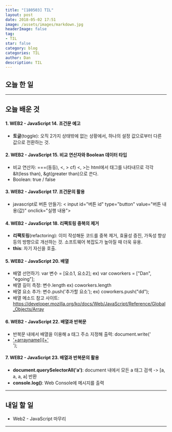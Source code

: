 ```yaml
---
title: "[180503] TIL"
layout: post
date: 2018-05-02 17:51
image: /assets/images/markdown.jpg
headerImage: false
tag:
- TIL
star: false
category: blog
categories: TIL
author: Dan
description: TIL
---
```


## 오늘 한 일


---
## 오늘 배운 것

#### 1. WEB2 - JavaScript 14. 조건문 예고
* **토글**(toggle): 오직 2가지 상태밖에 없는 상황에서, 하나의 설정 값으로부터 다른 값으로 전환하는 것.

#### 2. WEB2 - JavaScript 15. 비교 연산자와 Boolean 데이터 타입
* 비교 연산자: ===(동등), <, >
cf) <, >는 html에서 태그를 나타내므로 각각 <span class="evidence">&lt(less than), &gt(greater than)</span>으로 쓴다.
* Boolean: true / false

#### 3. WEB2 - JavaScript 17. 조건문의 활용
* javascript로 버튼 만들기: <span class="evidence">< input id="버튼 id" type="button" value="버튼 내용(값)" onclick="실행 내용"></span>

#### 4. WEB2 - JavaScript 18. 리팩토링 중복의 제거
* **리팩토링**(refactoring): 이미 작성해둔 코드를 중복 제거, 효율성 증진, 가독성 향상 등의 방향으로 개선하는 것. 소프트웨어 복잡도가 높아질 때 더욱 유용.
* **this**: 자기 자신을 호출.

#### 5. WEB2 - JavaScript 20. 배열
* 배열 선언하기: <span class="evidence">var 변수 = [요소1, 요소2];</span>   ex) var coworkers = ["Dan", "egoing"];
* 배열 길이 측정: <span class="evidence">변수.length</span> ex) coworkers.length
* 배열 요소 추가: <span class="evidence">변수.push('추가할 요소'); ex) coworkers.push("dd");
* 배열 메소드 참고 사이트: https://developer.mozilla.org/ko/docs/Web/JavaScript/Reference/Global_Objects/Array

#### 6. WEB2 - JavaScript 22. 배열과 반복문
* 반복문 내에서 배열을 이용해 a 태그 주소 지정해 출력: <span class="evidence">document.write('<li><a href="http://a.com/'+arrayname[i]+'">'+arrayname[i]+'</a></li>');</span>

#### 7. WEB2 - JavaScript 23. 배열과 반복문의 활용
* **document.querySelectorAll('a')**: document 내에서 모든 a 태그 검색 -> [a, a, a, a] 반환
* **console.log()**: Web Console에 메시지를 출력

---
## 내일 할 일

* Web2 - JavaScript 마무리

---
